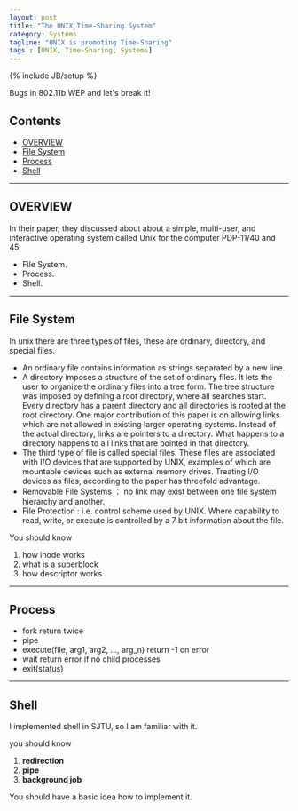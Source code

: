 ```yaml
---
layout: post  
title: "The UNIX Time-Sharing System"  
category: Systems
tagline: "UNIX is promoting Time-Sharing"
tags : [UNIX, Time-Sharing, Systems]
---
```

{% include JB/setup %}

Bugs in 802.11b WEP and let's break it!

## Contents
+ [OVERVIEW](#part0)
+ [File System](#partI)
+ [Process](#partII)
+ [Shell](#partIII)

----------------------------------

## OVERVIEW
<p id="part0"></p>

In their paper, they discussed about about a simple, multi-user, and interactive operating system called Unix for the computer PDP-11/40 and 45.

- File System.
- Process.
- Shell.

----------------------------------

## File System
<p id="partI"></p>

In unix there are three types of files, these are ordinary, directory, and special files. 

- An ordinary file contains information as strings separated by a new line. 
- A directory imposes a structure of the set of ordinary files. It lets the user to organize the ordinary files into a tree form. The tree structure was imposed by defining a root directory, where all searches start. Every directory has a parent directory and all directories is rooted at the root directory. One major contribution of this paper is on allowing  links which are not allowed in existing larger operating systems. Instead of the actual directory, links are pointers to a directory. What happens to a directory happens to all links that are pointed in that directory. 
- The third type of file is called special files. These files are associated with I/O devices that are supported by UNIX, examples of which are mountable devices such as external memory drives. Treating I/O devices as files, according to the paper has threefold advantage.
- Removable File Systems ： no link may exist between one file system hierarchy and another.
- File Protection : i.e. control scheme used by UNIX. Where capability to read, write, or execute is controlled by a 7 bit information about the file.

You should know

1. how inode works
2. what is a superblock
3. how descriptor works

----------------------------------

## Process
<p id="partII"></p>

- fork return twice
- pipe 
- execute(file, arg1, arg2, ..., arg_n) return -1 on error
- wait return error if no child processes
- exit(status)

----------------------------------

## Shell
<p id="partIII"></p>

I implemented shell in SJTU, so I am familiar with it.

you should know 

1. **redirection** 
2. **pipe** 
3. **background job**

You should have a basic idea how to implement it.